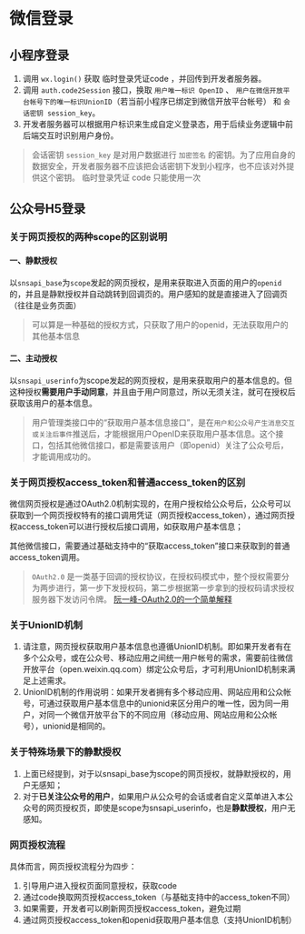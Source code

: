# 微信登录

## 小程序登录

1. 调用 `wx.login()` 获取 临时登录凭证code ，并回传到开发者服务器。
2. 调用 `auth.code2Session` 接口，换取 `用户唯一标识 OpenID` 、 `用户在微信开放平台帐号下的唯一标识UnionID`（若当前小程序已绑定到微信开放平台帐号） 和 `会话密钥 session_key`。
3. 开发者服务器可以根据用户标识来生成自定义登录态，用于后续业务逻辑中前后端交互时识别用户身份。

> 会话密钥 `session_key` 是对用户数据进行 `加密签名` 的密钥。为了应用自身的数据安全，开发者服务器不应该把会话密钥下发到小程序，也不应该对外提供这个密钥。
> 临时登录凭证 code 只能使用一次

## 公众号H5登录

### 关于网页授权的两种scope的区别说明

#### 一、静默授权

以`snsapi_base`为`scope`发起的网页授权，是用来获取进入页面的用户的`openid`的，并且是静默授权并自动跳转到回调页的。用户感知的就是直接进入了回调页（往往是业务页面）

> 可以算是一种基础的授权方式，只获取了用户的openid，无法获取用户的其他基本信息

#### 二、主动授权

以`snsapi_userinfo`为scope发起的网页授权，是用来获取用户的基本信息的。但这种授权**需要用户手动同意**，并且由于用户同意过，所以无须关注，就可在授权后获取该用户的基本信息。

> 用户管理类接口中的“获取用户基本信息接口”，是在`用户和公众号产生消息交互或关注后事件`推送后，才能根据用户OpenID来获取用户基本信息。这个接口，包括其他微信接口，都是需要该用户（即openid）关注了公众号后，才能调用成功的。

### 关于网页授权access_token和普通access_token的区别

微信网页授权是通过OAuth2.0机制实现的，在用户授权给公众号后，公众号可以获取到一个网页授权特有的接口调用凭证（网页授权access_token），通过网页授权access_token可以进行授权后接口调用，如获取用户基本信息；

其他微信接口，需要通过基础支持中的“获取access_token”接口来获取到的普通access_token调用。

> `OAuth2.0` 是一类基于回调的授权协议，在授权码模式中，整个授权需要分为两步进行，第一步下发授权码，第二步根据第一步拿到的授权码请求授权服务器下发访问令牌。
> [阮一峰-OAuth2.0的一个简单解释](https://www.ruanyifeng.com/blog/2019/04/oauth_design.html)

### 关于UnionID机制

1. 请注意，网页授权获取用户基本信息也遵循UnionID机制。即如果开发者有在多个公众号，或在公众号、移动应用之间统一用户帐号的需求，需要前往微信开放平台（open.weixin.qq.com）绑定公众号后，才可利用UnionID机制来满足上述需求。
2. UnionID机制的作用说明：如果开发者拥有多个移动应用、网站应用和公众帐号，可通过获取用户基本信息中的unionid来区分用户的唯一性，因为同一用户，对同一个微信开放平台下的不同应用（移动应用、网站应用和公众帐号），unionid是相同的。

### 关于特殊场景下的静默授权

1. 上面已经提到，对于以snsapi_base为scope的网页授权，就静默授权的，用户无感知；
2. 对于**已关注公众号的用户**，如果用户从公众号的会话或者自定义菜单进入本公众号的网页授权页，即使是scope为snsapi_userinfo，也是**静默授权**，用户无感知。

### 网页授权流程

具体而言，网页授权流程分为四步：

1. 引导用户进入授权页面同意授权，获取code
2. 通过code换取网页授权access_token（与基础支持中的access_token不同）
3. 如果需要，开发者可以刷新网页授权access_token，避免过期
4. 通过网页授权access_token和openid获取用户基本信息（支持UnionID机制）
